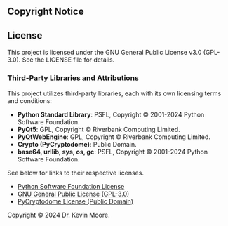 ## Copyright Notice

## License

This project is licensed under the GNU General Public License v3.0 (GPL-3.0). See the LICENSE file for details.

### Third-Party Libraries and Attributions

This project utilizes third-party libraries, each with its own licensing terms and conditions:

- **Python Standard Library**: PSFL, Copyright © 2001-2024 Python Software Foundation.
- **PyQt5**: GPL, Copyright © Riverbank Computing Limited.
- **PyQtWebEngine**: GPL, Copyright © Riverbank Computing Limited.
- **Crypto (PyCryptodome)**: Public Domain.
- **base64, urllib, sys, os, gc**: PSFL, Copyright © 2001-2024 Python Software Foundation.

See below for links to their respective licenses.

- [Python Software Foundation License](https://docs.python.org/3/license.html)
- [GNU General Public License (GPL-3.0)](https://www.gnu.org/licenses/gpl-3.0.html)
- [PyCryptodome License (Public Domain)](https://github.com/Legrandin/pycryptodome/blob/main/LICENSE)

Copyright © 2024 Dr. Kevin Moore.
